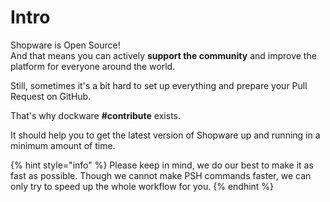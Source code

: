 # Intro

Shopware is Open Source!  
And that means you can actively **support the community** and improve the platform for everyone around the world.  
  
Still, sometimes it's a bit hard to set up everything and prepare your Pull Request on GitHub.  
  
That's why dockware **\#contribute** exists.  
  
It should help you to get the latest version of Shopware up and running in a minimum amount of time.

{% hint style="info" %}
Please keep in mind, we do our best to make it as fast as possible. Though we cannot make PSH commands faster, we can only try to speed up the whole workflow for you.
{% endhint %}
